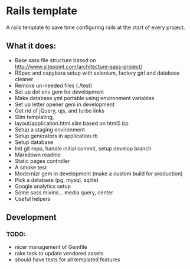 # Rails template

A rails template to save time configuring rails at the start of every project.

## What it does:

* Base sass file structure based on http://www.sitepoint.com/architecture-sass-project/
* RSpec and capybara setup with selenium, factory girl and database cleaner
* Remove un-needed files (./test)
* Set up dot env gem for development
* Make database.yml portable using environment variables
* Set up letter opener gem in development
* Get rid of jQuery, ujs, and turbo links
* Slim templating,
* layout/application.html.slim based on html5 bp
* Setup a staging environment
* Setup generators in application.rb
* Setup database
* Init git repo, handle initial commit, setup develop branch
* Markdown readme
* Static pages controller
* A smoke test
* Modernizr gem in development (make a custom build for production)
* Pick a database (pg, mysql, sqlite)
* Google analytics setup
* Some sass mixins... media query, center
* Useful helpers

## Development

### TODO:

* nicer management of Gemfile
* rake task to update vendored assets
* should have tests for all templated features
